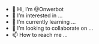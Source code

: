 - 👋 Hi, I’m @Onwerbot
- 👀 I’m interested in ...
- 🌱 I’m currently learning ...
- 💞️ I’m looking to collaborate on ...
- 📫 How to reach me ...

<!---
Onwerbot/Onwerbot is a ✨ special ✨ repository because its `README.md` (this file) appears on your GitHub profile.
You can click the Preview link to take a look at your changes.
--->
